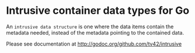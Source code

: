 # Intrusive container data types for Go

An `intrusive data structure` is one where the data items contain the
metadata needed, instead of the metadata pointing to the contained
data.

Please see documentation at http://godoc.org/github.com/tv42/intrusive
